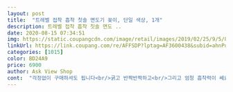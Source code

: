 ```yaml
---
layout: post 
title:  "트레벨 접착 흡착 칫솔 면도기 꽂이, 단일 색상, 1개" 
description: 트레벨 접착 흡착 칫솔 면도 ..
date: 2020-08-15 07:34:51 
img: https://static.coupangcdn.com/image/retail/images/2019/02/25/9/5/89102b15-7c2a-4dd7-96b7-573f9b1a117c.jpg 
linkUrl: https://link.coupang.com/re/AFFSDP?lptag=AF3600438&subid=ahnPublicAsk&pageKey=190585921&itemId=544616055&vendorItemId=4426896354&traceid=V0-113-fe382db48bc4944f 
categories: [1015] 
color: BD24A9 
price: 6900 
author: Ask View Shop 
cont:  "걱정없이 구매하셔도 됩니다<br/>굵고 반짝반짝하고<br/>그리고 엄청 흡착력이 쎄요<br/>기대안하고 받아서인지 칫솔꽂이가<br/>넘 잘산 것 같아요 ) 접착력이 너무 좋아서<br/>다른제품들은 벽에 붙이는 부분이<br/>다시 흡착붙이려면 마음먹고 떼셔야합니다<br/>다용도로 쓸 수 있어서 너무좋네요<br/>로켓배송이고<br/>면도기도놓을수있고 사진엔 치약수납가능하네요^^<br/>무엇보다 손이 부딪히지 않아서 너무좋아요<br/>뭐라 딴지걸게없는 제품이에요<br/>부담없는 가격인데 제품이 너무 좋아요ㅋㅋㅋㅋㅋ<br/>생각보다 더 마음에 들어서 좋았어요<br/>손이 부딪히고 피해서 넣고 이러는데<br/>쉽게 부착하는데 압축 잘되고 붙이는 곳도 커요<br/>엄청 튼튼해요ㅋ<br/>이거 다시구입해서 청소솔같은거<br/>이건 스티커 붙인 자국밖에 없어서 공간이 더 많아요<br/>잘 쓰겠습니당<br/>잘계산하고 붙이세요<br/>잘못붙여서 칫솔들고 떼려다 제가졌습니다<br/>좋아여<br/>치약걸이도 있어서 만족♡<br/>치약까지 올릴 수 있는 이유가 있네요^^<br/>칫솔 수납으로샀는데ㅋㅋ<br/>칫솔 치약 놓기 편하고 사용하기도 편리해서<br/>칫솔도 5개까지 가능!<br/>툭 튀어나와서 뭐가 걸리고<br/>한번 붙으면 안떨어지는게 장점이자 단점 ㅎㅎ<br/>화장실바닥에 돌아다니는거 수납해봐야겠어요<br/>훨씬 효율적인 제품이에요!<br/>" 
---
```


